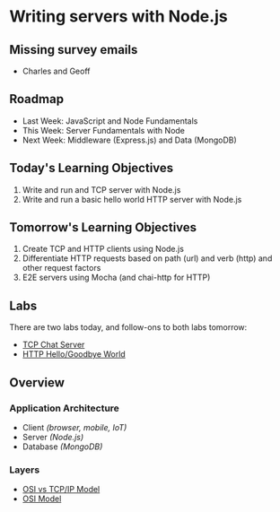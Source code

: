 # Writing servers with Node.js

## Missing survey emails
* Charles and Geoff

## Roadmap

* Last Week: JavaScript and Node Fundamentals
* This Week: Server Fundamentals with Node
* Next Week: Middleware (Express.js) and Data (MongoDB)

## Today's Learning Objectives

1. Write and run and TCP server with Node.js
2. Write and run a basic hello world HTTP server with Node.js

## Tomorrow's Learning Objectives

1. Create TCP and HTTP clients using Node.js
2. Differentiate HTTP requests based on path (url) and verb (http) and other request factors
3. E2E servers using Mocha (and chai-http for HTTP)

## Labs

There are two labs today, and follow-ons to both labs tomorrow:

* [TCP Chat Server](https://github.com/codefellows-portland-javascript-401d2/tcp-chat-server)
* [HTTP Hello/Goodbye World](https://github.com/codefellows-portland-javascript-401d2/http-hello-goodbye-world)

## Overview

### Application Architecture
* Client _(browser, mobile, IoT)_
* Server _(Node.js)_
* Database _(MongoDB)_

### Layers
* [OSI vs TCP/IP Model](http://www.tcpipguide.com/free/diagrams/tcpiplayers.png)
* [OSI Model](http://blog.buildingautomationmonthly.com/wp-content/uploads/2013/05/OSI-Model.png)

